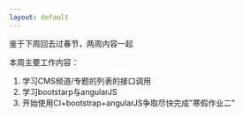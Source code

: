 ```yaml
---
layout: default
---
```


鉴于下周回去过春节，两周内容一起

本周主要工作内容：

1. 学习CMS频道/专题的列表的接口调用
2. 学习bootstarp与angularJS
3. 开始使用CI+bootstrap+angularJS争取尽快完成"寒假作业二"


